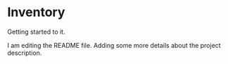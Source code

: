 # Inventory
Getting started to it.

I am editing the README file. Adding some more details about the project description.
